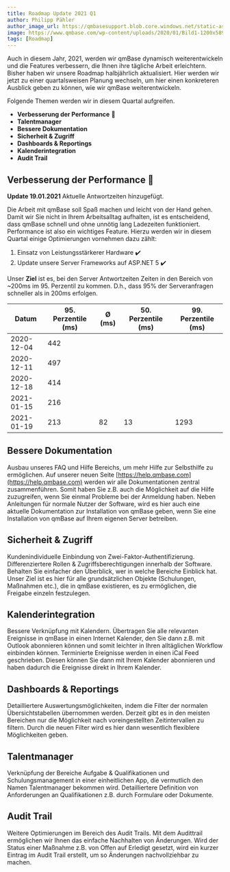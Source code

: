 ```yaml
---
title: Roadmap Update 2021 Q1
author: Philipp Pähler
author_image_url: https://qmbasesupport.blob.core.windows.net/static-assets/img/persons/paehler_round.png
image: https://www.qmbase.com/wp-content/uploads/2020/01/Bild1-1200x589.jpg
tags: [Roadmap]
---
```


Auch in diesem Jahr, 2021, werden wir qmBase dynamisch weiterentwickeln und die Features verbessern, die Ihnen ihre tägliche Arbeit erleichtern.
Bisher haben wir unsere Roadmap halbjährlich aktualisiert. Hier werden wir jetzt zu einer quartalsweisen Planung wechseln, um hier einen konkreteren Ausblick geben zu können, wie wir qmBase weiterentwickeln.

<!--truncate-->

Folgende Themen werden wir in diesem Quartal aufgreifen.

- **Verbesserung der Performance** 🔧
- **Talentmanager**
- **Bessere Dokumentation**
- **Sicherheit & Zugriff**
- **Dashboards & Reportings**
- **Kalenderintegration**
- **Audit Trail**

## Verbesserung der Performance 🔧

**Update 19.01.2021** Aktuelle Antwortzeiten hinzugefügt.

Die Arbeit mit qmBase soll Spaß machen und leicht von der Hand gehen. Damit wir Sie nicht in Ihrem Arbeitsalltag aufhalten, ist es entscheidend, dass qmBase schnell und ohne unnötig lang Ladezeiten funktioniert. Performance ist also ein wichtiges Feature. Hierzu werden wir in diesem Quartal einige Optimierungen vornehmen dazu zählt:

1. Einsatz von Leistungsstärkerer Hardware ✔️
2. Update unsere Server Frameworks auf ASP.NET 5 ✔️

Unser **Ziel** ist es, bei den Server Antwortzeiten Zeiten in den Bereich von ~200ms im 95. Perzentil zu kommen. D.h., dass 95% der Serveranfragen schneller als in 200ms erfolgen.

| Datum      | 95. Perzentile (ms) | Ø (ms) | 50. Perzentile (ms) | 99. Perzentile (ms) |
| ---------- | ------------------- | ------ | ------------------- | ------------------- |
| 2020-12-04 | 442                 |        |                     |                     |
| 2020-12-11 | 497                 |        |                     |                     |
| 2020-12-18 | 414                 |        |                     |                     |
| 2021-01-15 | 216                 |        |                     |                     |
| 2021-01-19 | 213                 | 82     | 13                  | 1293                |

## Bessere Dokumentation

Ausbau unseres FAQ und Hilfe Bereichs, um mehr Hilfe zur Selbsthilfe zu ermöglichen. Auf unserer neuen Seite [https://help.qmbase.com](https://help.qmbase.com) werden wir alle Dokumentationen zentral zusammenführen.
Somit haben Sie z.B. auch die Möglichkeit auf die Hilfe zuzugreifen, wenn Sie einmal Probleme bei der Anmeldung haben. Neben Anleitungen für normale Nutzer der Software, wird es hier auch eine aktuelle Dokumentation zur Installation von qmBase geben, wenn Sie eine Installation von qmBase auf Ihrem eigenen Server betreiben.

## Sicherheit & Zugriff

Kundenindividuelle Einbindung von Zwei-Faktor-Authentifizierung. Differenziertere Rollen & Zugriffsberechtigungen innerhalb der Software. Behalten Sie einfacher den Überblick, wer in welche Bereiche Einblick hat. Unser Ziel ist es hier für alle grundsätzlichen Objekte (Schulungen, Maßnahmen etc.), die in qmBase existieren, es zu ermöglichen, die Freigabe einzeln festzulegen.

## Kalenderintegration

Bessere Verknüpfung mit Kalendern. Übertragen Sie alle relevanten Ereignisse in qmBase in einen Internet Kalender, den Sie dann z.B. mit Outlook abonnieren können und somit leichter in Ihren alltäglichen Workflow einbinden können. Terminierte Ereignisse werden in einen iCal Feed geschrieben. Diesen können Sie dann mit Ihrem Kalender abonnieren und haben dadurch die Ereignisse direkt in Ihrem Kalender.

## Dashboards & Reportings

Detailliertere Auswertungsmöglichkeiten, indem die Filter der normalen Übersichtstabellen übernommen werden. Derzeit gibt es in den meisten Bereichen nur die Möglichkeit nach voreingestellten Zeitintervallen zu filtern. Durch die neuen Filter wird es hier dann wesentlich flexiblere Möglichkeiten geben.

## Talentmanager

Verknüpfung der Bereiche Aufgabe & Qualifikationen und Schulungsmanagement in einer einheitlichen App, die vermutlich den Namen Talentmanager bekommen wird. Detailliertere Definition von Anforderungen an Qualifikationen z.B. durch Formulare oder Dokumente.

## Audit Trail

Weitere Optimierungen im Bereich des Audit Trails. Mit dem Audittrail ermöglichen wir Ihnen das einfache Nachhalten von Änderungen. Wird der Status einer Maßnahme z.B. von Offen auf Erledigt gesetzt, wird ein kurzer Eintrag im Audit Trail erstellt, um so Änderungen nachvollziehbar zu machen.
